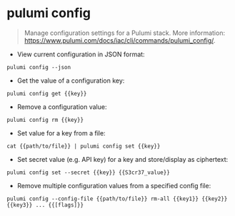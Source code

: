 # pulumi config

> Manage configuration settings for a Pulumi stack.
> More information: <https://www.pulumi.com/docs/iac/cli/commands/pulumi_config/>.

- View current configuration in JSON format:

`pulumi config --json`

- Get the value of a configuration key:

`pulumi config get {{key}}`

- Remove a configuration value:

`pulumi config rm {{key}}`

- Set value for a key from a file:

`cat {{path/to/file}} | pulumi config set {{key}}`

- Set secret value (e.g. API key) for a key and store/display as ciphertext:

`pulumi config set --secret {{key}} {{S3cr37_value}}`

- Remove multiple configuration values from a specified config file:

`pulumi config --config-file {{path/to/file}} rm-all {{key1}} {{key2}} {{key3}} ... {{[flags]}}`

